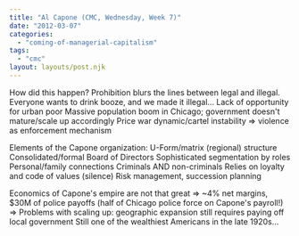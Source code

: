 ```yaml
---
title: "Al Capone (CMC, Wednesday, Week 7)"
date: "2012-03-07"
categories: 
  - "coming-of-managerial-capitalism"
tags: 
  - "cmc"
layout: layouts/post.njk
---
```


How did this happen? Prohibition blurs the lines between legal and illegal. Everyone wants to drink booze, and we made it illegal... Lack of opportunity for urban poor Massive population boom in Chicago; government doesn't mature/scale up accordingly Price war dynamic/cartel instability => violence as enforcement mechanism

Elements of the Capone organization: U-Form/matrix (regional) structure Consolidated/formal Board of Directors Sophisticated segmentation by roles Personal/family connections Criminals AND non-criminals Relies on loyalty and code of values (silence) Risk management, succession planning

Economics of Capone's empire are not that great => ~4% net margins, $30M of police payoffs (half of Chicago police force on Capone's payroll!) => Problems with scaling up: geographic expansion still requires paying off local government Still one of the wealthiest Americans in the late 1920s...
